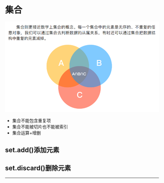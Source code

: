 # 集合


![1547815379419.png](image/1547815379419.png)

* 集合不能包含重复项
* 集合不能被切片也不能被索引
* 集合运算+增删

## set.add()添加元素

## set.discard()删除元素















---
